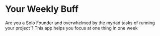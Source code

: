 # Your Weekly Buff

Are you a Solo Founder and overwhelmed by the myriad tasks of running your project ? This app helps you focus at one thing in one week
